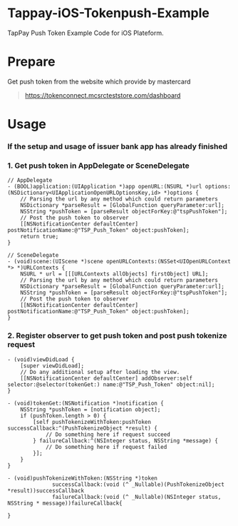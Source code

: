 # Tappay-iOS-Tokenpush-Example

TapPay Push Token Example Code for iOS Plateform.

# Prepare

Get push token from the website which provide by mastercard
> https://tokenconnect.mcsrcteststore.com/dashboard

# Usage

### If the setup and usage of issuer bank app has already finished
### 1. Get push token in AppDelegate or SceneDelegate
```objc
// AppDelegate
- (BOOL)application:(UIApplication *)app openURL:(NSURL *)url options:(NSDictionary<UIApplicationOpenURLOptionsKey,id> *)options {
    // Parsing the url by any method which could return parameters
    NSDictionary *parseResult = [GlobalFunction queryParameter:url];
    NSString *pushToken = [parseResult objectForKey:@"tspPushToken"];
    // Post the push token to observer
    [[NSNotificationCenter defaultCenter] postNotificationName:@"TSP_Push_Token" object:pushToken];
    return true;
}
```
```objc
// SceneDelegate
- (void)scene:(UIScene *)scene openURLContexts:(NSSet<UIOpenURLContext *> *)URLContexts {
    NSURL * url = [[[URLContexts allObjects] firstObject] URL];
    // Parsing the url by any method which could return parameters
    NSDictionary *parseResult = [GlobalFunction queryParameter:url];
    NSString *pushToken = [parseResult objectForKey:@"tspPushToken"];
    // Post the push token to observer
    [[NSNotificationCenter defaultCenter] postNotificationName:@"TSP_Push_Token" object:pushToken];
}
```

### 2. Register observer to get push token and post push tokenize request

```objc
- (void)viewDidLoad {
    [super viewDidLoad];
    // Do any additional setup after loading the view.
    [[NSNotificationCenter defaultCenter] addObserver:self selector:@selector(tokenGet:) name:@"TSP_Push_Token" object:nil];
}

- (void)tokenGet:(NSNotification *)notification {
    NSString *pushToken = [notification object];
    if (pushToken.length > 0) {
        [self pushTokenizeWithToken:pushToken successCallback:^(PushTokenizeObject *result) {
            // Do something here if request succeed
        } failureCallback:^(NSInteger status, NSString *message) {
            // Do something here if request failed
        }];
    }
}

- (void)pushTokenizeWithToken:(NSString *)token
              successCallback:(void (^ _Nullable)(PushTokenizeObject *result))successCallback
              failureCallback:(void (^ _Nullable)(NSInteger status, NSString * message))failureCallback{
    
}
```
